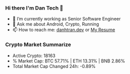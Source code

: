 ### Hi there I'm Dan Tech 👋

- 🔭 I’m currently working as Senior Software Engineer
- 💬 Ask me about Android, Crypto, Running 
- 📫 How to reach me: <a href="https://danhtran.dev" target="_blank">danhtran.dev</a> or <a href="Dan-Resume.pdf" target="_blank">My Resume</a>

### Crypto Market Summarize
- Active Crypto: 18163
- % Market Cap: BTC 57.71% | ETH 13.31% | BNB 2.86%
- Total Market Cap Changed 24h: -0.89%
